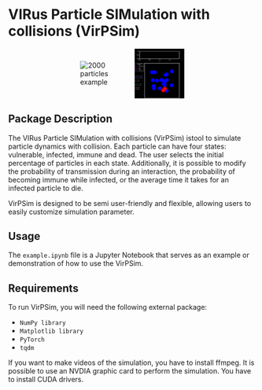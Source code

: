 # VIRus Particle SIMulation with collisions (VirPSim)

<div style="display: flex; flex-direction: row; justify-content: center; align-items: center;">
    <img src="./im_ex2.gif" alt="2000 particles example" style="width: 20%; margin-right: 5px;">
    <img src="./im_ex.gif" alt="20 particles example" style="width: 20%; margin-left: 5px;">
</div>

## Package Description

The VIRus Particle SIMulation with collisions (VirPSim) istool to simulate particle dynamics with collision. Each particle can have four states: vulnerable, infected, immune and dead. The user selects the initial percentage of particles in each state. Additionally, it is possible to modify the probability of transmission during an interaction, the probability of becoming immune while infected, or the average time it takes for an infected particle to die.

VirPSim is designed to be semi user-friendly and flexible, allowing users to easily customize simulation parameter. 


## Usage

The `example.ipynb` file is a Jupyter Notebook that serves as an example or demonstration of how to use the VirPSim. 


## Requirements

To run VirPSim, you will need the following external package:

- `NumPy library`
- `Matplotlib library`
- `PyTorch`
- `tqdm`

If you want to make videos of the simulation, you have to install ffmpeg.
It is possible to use an NVDIA graphic card to perform the simulation. You have to install CUDA drivers.

